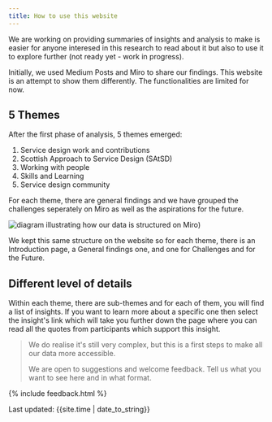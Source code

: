 ```yaml
---
title: How to use this website
---
```


We are working on providing summaries of insights and analysis to make is easier for anyone interesed in this research to read about it but also to use it to explore further (not ready yet - work in progress).

Initially, we used Medium Posts and Miro to share our findings. This website is an attempt to show them differently.
The functionalities are limited for now.

## 5 Themes

After the first phase of analysis, 5 themes emerged:

1. Service design work and contributions
2. Scottish Approach to Service Design (SAtSD)
3. Working with people
4. Skills and Learning
5. Service design community

For each theme, there are general findings and we have grouped the challenges seperately on Miro as well as the aspirations for the future.

![diagram illustrating how our data is structured on Miro](/practitioner-stories/images/categories.png))

We kept this same structure on the website so for each theme, there is an Introduction page, a General findings one, and one for Challenges and for the Future.


## Different level of details

Within each theme, there are sub-themes and for each of them, you will find a list of insights. If you want to learn more about a specific one then select the insight's link which will take you further down the page where you can read all the quotes from participants which support this insight.

> We do realise it's still very complex, but this is a first steps to make all our data more accessible.
>
> We are open to suggestions and welcome feedback. Tell us what you want to see here and in what format.


{% include feedback.html %}
<div>Last updated: {{site.time | date_to_string}}</div>
